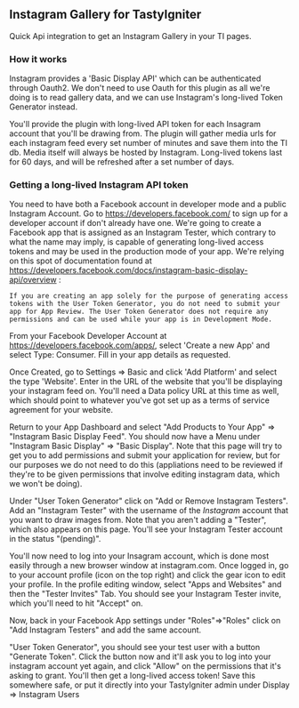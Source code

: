 ## Instagram Gallery for TastyIgniter

Quick Api integration to get an Instagram Gallery in your TI pages. 

### How it works

Instagram provides a 'Basic Display API' which can be authenticated through Oauth2. We don't need to use Oauth for this plugin as all we're doing is to read gallery data, and we can use Instagram's long-lived Token Generator instead. 

You'll provide the plugin with long-lived API token for each Insagram account that you'll be drawing from. The plugin will gather media urls for each instagram feed every set number of minutes and save them into the TI db. Media itself will always be hosted by Instagram. Long-lived tokens last for 60 days, and will be refreshed after a set number of days. 

### Getting a long-lived Instagram API token

You need to have both a Facebook account in developer mode and a public Instagram Account. Go to https://developers.facebook.com/ to sign up for a developer account if don't already have one. We're going to create a Facebook app that is assigned as an Instagram Tester, which contrary to what the name may imply, is capable of generating long-lived access tokens and may be used in the production mode of your app. We're relying on this spot of documentation found at https://developers.facebook.com/docs/instagram-basic-display-api/overview :

```
If you are creating an app solely for the purpose of generating access tokens with the User Token Generator, you do not need to submit your app for App Review. The User Token Generator does not require any permissions and can be used while your app is in Development Mode.
```

From your Facebook Developer Account at https://developers.facebook.com/apps/, select 'Create a new App' and select Type: Consumer. Fill in your app details as requested.

Once Created, go to Settings => Basic and click 'Add Platform' and select the type 'Website'. Enter in the URL of the website that you'll be displaying your instagram feed on. You'll need a Data policy URL at this time as well, which should point to whatever you've got set up as a terms of service agreement for your website.

Return to your App Dashboard and select "Add Products to Your App" => "Instagram Basic Display Feed". You should now have a Menu under "Instagram Basic Display" => "Basic Display". Note that this page will try to get you to add permissions and submit your application for review, but for our purposes we do not need to do this (appliations need to be reviewed if they're to be given permissions that involve editing instagram data, which we won't be doing).

Under "User Token Generator" click on "Add or Remove Instagram Testers". Add an "Instagram Tester" with the username of the *Instagram* account that you want to draw images from. Note that you aren't adding a "Tester", which also appears on this page. You'll see your Instagram Tester account in the status "(pending)". 

You'll now need to log into your Insagram account, which is done most easily through a new browser window at instagram.com. Once logged in, go to your account profile (icon on the top right) and click the gear icon to edit your profile. In the profile editing window, select "Apps and Websites" and then the "Tester Invites" Tab. You should see your Instagram Tester invite, which you'll need to hit "Accept" on.  

Now, back in your Facebook App settings under "Roles"=>"Roles" click on "Add Instagram Testers" and add the same account. 

"User Token Generator", you should see your test user with a button "Generate Token". Click the button now and it'll ask you to log into your instagram account yet again, and click "Allow" on the permissions that it's asking to grant. You'll then get a long-lived access token! Save this somewhere safe, or put it directly into your TastyIgniter admin under Display => Instagram Users



